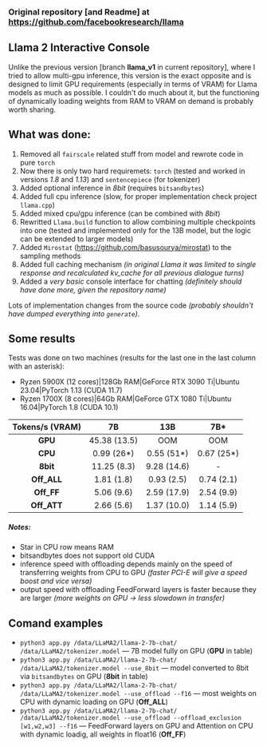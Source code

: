 ### Original repository [and Readme] at https://github.com/facebookresearch/llama
## Llama **2** Interactive Console
Unlike the previous version [branch **llama_v1** in current repository], where I tried to allow multi-gpu inference, this version is the exact opposite and is designed to limit GPU requirements (especially in terms of VRAM) for Llama models as much as possible.
I couldn't do much about it, but the functioning of dynamically loading weights from RAM to VRAM on demand is probably worth sharing.
## What was done:
1) Removed all `fairscale` related stuff from model and rewrote code in pure `torch`
2) Now there is only two hard requiremets: `torch` (tested and worked in versions *1.8* and *1.13*) and `sentencepiece` (for tokenizer)
3) Added optional inference in *8bit* (requires `bitsandbytes`)
4) Added full cpu inference (slow, for proper implementation check project `llama.cpp`)
5) Added mixed cpu/gpu inference (can be combined with *8bit*)
6) Rewritted `Llama.build` function to allow combining multiple checkpoints into one (tested and implemented only for the 13B model, but the logic can be extended to larger models)
7) Added `Mirostat` (https://github.com/basusourya/mirostat) to the sampling methods
8) Added full caching mechanism *(in original Llama it was limited to single response and recalculated kv_cache for all previous dialogue turns)*
9) Added a *very basic* console interface for chatting *(definitely should have done more, given the repository name)*

Lots of implementation changes from the source code *(probably shouldn't have dumped everything into `generate`)*.

## Some results
Tests was done on two machines (results for the last one in the last column with an asterisk):
* Ryzen 5900X (12 cores)|128Gb RAM|GeForce RTX 3090 Ti|Ubuntu 23.04|PyTorch 1.13 (CUDA 11.7)
* Ryzen 1700X (8 cores)|64Gb RAM|GeForce GTX 1080 Ti|Ubuntu 16.04|PyTorch 1.8 (CUDA 10.1)

| Tokens/s (VRAM)   | 7B    | 13B   | 7B*   |
|:---:  |:---:  |:---:  |:---:  |
| **GPU**   | 45.38 (13.5)  | OOM   | OOM   |
| **CPU**   | 0.99 (26*)    |  0.55 (51*)   | 0.67 (25*)    |
| **8bit**  | 11.25 (8.3)   | 9.28 (14.6)   | -     |
| **Off_ALL**   | 1.81 (1.8)    | 0.93 (2.5)    | 0.74 (2.1)    |
| **Off_FF**    | 5.06 (9.6)    | 2.59 (17.9)   | 2.54 (9.9)    |
| **Off_ATT**   | 2.66 (5.6)    | 1.37 (10.0)   | 1.14 (5.9)    |
##### Notes:
* Star in CPU row means RAM
* bitsandbytes does not support old CUDA
* inference speed with offloading depends mainly on the speed of transferring weights from CPU to GPU *(faster PCI-E will give a speed boost and vice versa)*
* output speed with offloading FeedForward layers is faster because they are larger *(more weights on GPU → less slowdown in transfer)*

## Comand examples
- `python3 app.py /data/LLaMA2/llama-2-7b-chat/ /data/LLaMA2/tokenizer.model` — 7B model fully on GPU (**GPU** in table)
- `python3 app.py /data/LLaMA2/llama-2-7b-chat/ /data/LLaMA2/tokenizer.model --use_8bit` — model converted to 8bit via `bitsandbytes` on GPU (**8bit** in table)
- `python3 app.py /data/LLaMA2/llama-2-7b-chat/ /data/LLaMA2/tokenizer.model --use_offload --f16` — most weights on CPU with dynamic loading on GPU (**Off_ALL**)
- `python3 app.py /data/LLaMA2/llama-2-7b-chat/ /data/LLaMA2/tokenizer.model --use_offload --offload_exclusion [w1,w2,w3] --f16` — FeedForward layers on GPU and Attention on CPU with dynamic loadig, all weights in float16 (**Off_FF**)
